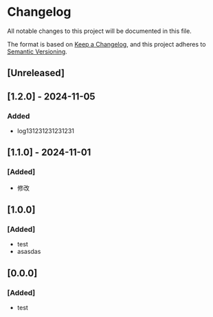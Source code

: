 # Changelog

All notable changes to this project will be documented in this file.

The format is based on [Keep a Changelog](https://keepachangelog.com/en/1.1.0/),
and this project adheres to [Semantic Versioning](https://semver.org/spec/v2.0.0.html).

## [Unreleased]

## [1.2.0] - 2024-11-05

### Added

- log131231231231231

## [1.1.0] - 2024-11-01

### [Added]

- 修改

## [1.0.0]

### [Added]

- test
- asasdas

## [0.0.0]

### [Added]

- test
